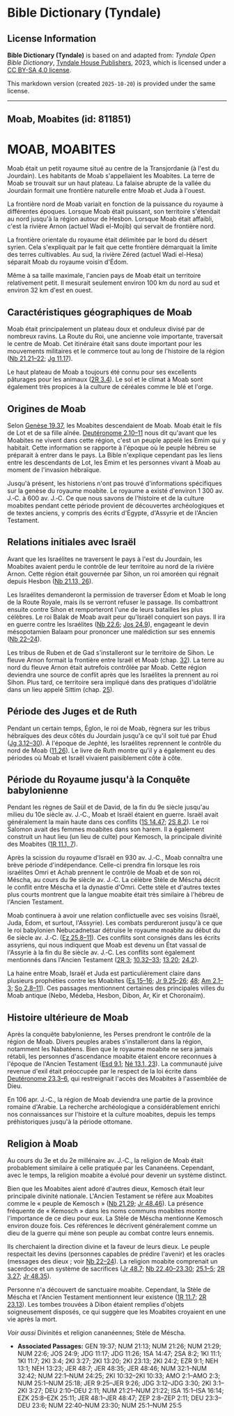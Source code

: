 # Bible Dictionary (Tyndale)

## License Information

**Bible Dictionary (Tyndale)** is based on and adapted from: _Tyndale Open Bible Dictionary_, [Tyndale House Publishers](https://tyndaleopenresources.com/), 2023, which is licensed under a [CC BY-SA 4.0 license](https://creativecommons.org/licenses/by-sa/4.0/legalcode.en).

This markdown version (created `2025-10-20`) is provided under the same license.



--------------------------------

## Moab, Moabites (id: 811851)

MOAB, MOABITES
==============

Moab était un petit royaume situé au centre de la Transjordanie (à l'est du Jourdain). Les habitants de Moab s'appellaient les Moabites. La terre de Moab se trouvait sur un haut plateau. La falaise abrupte de la vallée du Jourdain formait une frontière naturelle entre Moab et Juda à l'ouest.

La frontière nord de Moab variait en fonction de la puissance du royaume à différentes époques. Lorsque Moab était puissant, son territoire s'étendait au nord jusqu'à la région autour de Hesbon. Lorsque Moab était affaibli, c'est la rivière Arnon (actuel Wadi el\-Mojib) qui servait de frontière nord.

La frontière orientale du royaume était délimitée par le bord du désert syrien. Cela s'expliquait par le fait que cette frontière démarquait la limite des terres cultivables. Au sud, la rivière Zéred (actuel Wadi el\-Hesa) séparait Moab du royaume voisin d'Édom.

Même à sa taille maximale, l'ancien pays de Moab était un territoire relativement petit. Il mesurait seulement environ 100 km du nord au sud et environ 32 km d'est en ouest.

Caractéristiques géographiques de Moab
--------------------------------------

Moab était principalement un plateau doux et onduleux divisé par de nombreux ravins. La Route du Roi, une ancienne voie importante, traversait le centre de Moab. Cet itinéraire était sans doute important pour les mouvements militaires et le commerce tout au long de l'histoire de la région ([Nb 21\.21–22](https://ref.ly/Num21:21-Num21:22); [Jg 11\.17](https://ref.ly/Judg11:17)).

Le haut plateau de Moab a toujours été connu pour ses excellents pâturages pour les animaux ([2R 3\.4](https://ref.ly/2Kgs3:4)). Le sol et le climat à Moab sont également très propices à la culture de céréales comme le blé et l'orge.

Origines de Moab
----------------

Selon [Genèse 19\.37](https://ref.ly/Gen19:37), les Moabites descendaient de Moab. Moab était le fils de Lot et de sa fille aînée. [Deutéronome 2\.10–11](https://ref.ly/Deut2:10-Deut2:11) nous dit qu'avant que les Moabites ne vivent dans cette région, c'est un peuple appelé les Emim qui y habitait. Cette information se rapporte à l'époque où le peuple hébreu se préparait à entrer dans le pays. La Bible n'explique cependant pas les liens entre les descendants de Lot, les Emim et les personnes vivant à Moab au moment de l'invasion hébraïque.

Jusqu'à présent, les historiens n'ont pas trouvé d'informations spécifiques sur la genèse du royaume moabite. Le royaume a existé d'environ 1 300 av. J.‑C. à 600 av. J.‑C. Ce que nous savons de l'histoire et de la culture moabites pendant cette période provient de découvertes archéologiques et de textes anciens, y compris des écrits d'Égypte, d'Assyrie et de l'Ancien Testament.

Relations initiales avec Israël
-------------------------------

Avant que les Israélites ne traversent le pays à l'est du Jourdain, les Moabites avaient perdu le contrôle de leur territoire au nord de la rivière Arnon. Cette région était gouvernée par Sihon, un roi amoréen qui régnait depuis Hesbon ([Nb 21\.13, 26](https://ref.ly/Num21:13,Num21:26)).

Les Israélites demanderont la permission de traverser Édom et Moab le long de la Route Royale, mais ils se verront refuser le passage. Ils combattront ensuite contre Sihon et remporteront l'une de leurs batailles les plus célèbres. Le roi Balak de Moab avait peur qu'Israël conquiert son pays. Il ira en guerre contre les Israélites ([Nb 22\.6](https://ref.ly/Num22:6); [Jos 24\.9](https://ref.ly/Josh24:9)), engageant le devin mésopotamien Balaam pour prononcer une malédiction sur ses ennemis ([Nb 22–24](https://ref.ly/Num22:1-Num24:25)).

Les tribus de Ruben et de Gad s'installeront sur le territoire de Sihon. Le fleuve Arnon formait la frontière entre Israël et Moab (chap. [32](https://ref.ly/Num32:1-Num32:42)). La terre au nord du fleuve Arnon était autrefois contrôlée par Moab. Cette région deviendra une source de conflit après que les Israélites la prennent au roi Sihon. Plus tard, ce territoire sera impliqué dans des pratiques d'idolâtrie dans un lieu appelé Sittim (chap. [25](https://ref.ly/Num25:1-Num25:18)).

Période des Juges et de Ruth
----------------------------

Pendant un certain temps, Églon, le roi de Moab, règnera sur les tribus hébraïques des deux côtés du Jourdain jusqu'à ce qu'il soit tué par Éhud ([Jg 3\.12–30](https://ref.ly/Judg3:12-Judg3:30)). À l'époque de Jephté, les Israélites reprennent le contrôle du nord de Moab ([11\.26](https://ref.ly/Judg11:26)). Le livre de Ruth montre qu'il y a également eu des périodes où Moab et Israël vivaient paisiblement côte à côte.

Période du Royaume jusqu'à la Conquête babylonienne
---------------------------------------------------

Pendant les règnes de Saül et de David, de la fin du 9e siècle jusqu'au milieu du 10e siècle av. J.‑C., Moab et Israël étaient en guerre. Israël avait généralement la main haute dans ces conflits ([1S 14\.47](https://ref.ly/1Sam14:47); [2S 8\.2](https://ref.ly/2Sam8:2)). Le roi Salomon avait des femmes moabites dans son harem. Il a également construit un haut lieu (un lieu de culte) pour Kemosch, la principale divinité des Moabites ([1R 11\.1, 7](https://ref.ly/1Kgs11:1,1Kgs11:7)).

Après la scission du royaume d'Israël en 930 av. J.‑C., Moab connaîtra une brève période d'indépendance. Celle\-ci prendra fin lorsque les rois israélites Omri et Achab prennent le contrôle de Moab et de son roi, Méscha, au cours du 9e siècle av. J.‑C. La célèbre Stèle de Méscha décrit le conflit entre Méscha et la dynastie d'Omri. Cette stèle et d'autres textes plus courts montrent que la langue moabite était très similaire à l'hébreu de l'Ancien Testament.

Moab continuera à avoir une relation conflictuelle avec ses voisins (Israël, Juda, Édom, et surtout, l'Assyrie). Les combats perdureront jusqu'à ce que le roi babylonien Nebucadnetsar détruise le royaume moabite au début du 6e siècle av. J.‑C. ([Ez 25\.8–11](https://ref.ly/Ezek25:8-Ezek25:11)). Ces conflits sont consignés dans les écrits assyriens, qui nous indiquent que Moab est devenu un État vassal de l'Assyrie à la fin du 8e siècle av. J.‑C. Les conflits sont également mentionnés dans l'Ancien Testament ([2R 3](https://ref.ly/2Kgs3:1-2Kgs3:27); [10\.32–33](https://ref.ly/2Kgs10:32-2Kgs10:33); [13\.20](https://ref.ly/2Kgs13:20); [24\.2](https://ref.ly/2Kgs24:2)).

La haine entre Moab, Israël et Juda est particulièrement claire dans plusieurs prophéties contre les Moabites ([Es 15–16](https://ref.ly/Isa15:1-Isa16:14); [Jr 9\.25–26](https://ref.ly/Jer9:25-Jer9:26); [48](https://ref.ly/Jer48:1-Jer48:47); [Am 2\.1–3](https://ref.ly/Amos2:1-Amos2:3); [So 2\.8–11](https://ref.ly/Zeph2:8-Zeph2:11)). Ces passages mentionnent certaines des principales villes du Moab antique (Nebo, Médeba, Hesbon, Dibon, Ar, Kir et Choronaïm).

Histoire ultérieure de Moab
---------------------------

Après la conquête babylonienne, les Perses prendront le contrôle de la région de Moab. Divers peuples arabes s'installeront dans la région, notamment les Nabatéens. Bien que le royaume moabite ne sera jamais rétabli, les personnes d'ascendance moabite étaient encore reconnues à l'époque de l'Ancien Testament ([Esd 9\.1](https://ref.ly/Ezra9:1); [Né 13\.1, 23](https://ref.ly/Neh13:1,Neh13:23)). La communauté juive revenue d'exil était préoccupée par le respect de la loi écrite dans [Deutéronome 23\.3–6](https://ref.ly/Deut23:3-Deut23:6), qui restreignait l'accès des Moabites à l'assemblée de Dieu.

En 106 apr. J.‑C., la région de Moab deviendra une partie de la province romaine d'Arabie. La recherche archéologique a considérablement enrichi nos connaissances sur l'histoire et la culture moabites, depuis les temps préhistoriques jusqu'à la période ottomane.

Religion à Moab
---------------

Au cours du 3e et du 2e millénaire av. J.‑C., la religion de Moab était probablement similaire à celle pratiquée par les Cananéens. Cependant, avec le temps, la religion moabite a évolué pour devenir un système distinct.

Bien que les Moabites aient adoré d'autres dieux, Kemosch était leur principale divinité nationale. L'Ancien Testament se réfère aux Moabites comme le « peuple de Kemosch » ([Nb 21\.29](https://ref.ly/Num21:29); [Jr 48\.46](https://ref.ly/Jer48:46)). La présence fréquente de « Kemosch » dans les noms communs moabites montre l'importance de ce dieu pour eux. La Stèle de Méscha mentionne Kemosch environ douze fois. Ces références le décrivent généralement comme un dieu de la guerre qui mène son peuple au combat contre leurs ennemis.

Ils cherchaient la direction divine et la faveur de leurs dieux. Le peuple respectait les devins (personnes capables de prédire l'avenir) et les oracles (messages des dieux ; voir [Nb 22–24](https://ref.ly/Num22:1-Num24:25)). La religion moabite comprenait un sacerdoce et un système de sacrifices ([Jr 48\.7](https://ref.ly/Jer48:7); [Nb 22\.40–23\.30](https://ref.ly/Num22:40-Num23:30); [25\.1–5](https://ref.ly/Num25:1-Num25:5); [2R 3\.27](https://ref.ly/2Kgs3:27); [Jr 48\.35](https://ref.ly/Jer48:35)).

Personne n'a découvert de sanctuaire moabite. Cependant, la Stèle de Méscha et l'Ancien Testament mentionnent leur existence ([1R 11\.7](https://ref.ly/1Kgs11:7); [2R 23\.13](https://ref.ly/2Kgs23:13)). Les tombes trouvées à Dibon étaient remplies d'objets soigneusement disposés, ce qui suggère que les Moabites croyaient en une vie après la mort.

*Voir aussi* Divinités et religion cananéennes; Stèle de Méscha.

* **Associated Passages:** GEN 19:37; NUM 21:13; NUM 21:26; NUM 21:29; NUM 22:6; JOS 24:9; JDG 11:17; JDG 11:26; 1SA 14:47; 2SA 8:2; 1KI 11:1; 1KI 11:7; 2KI 3:4; 2KI 3:27; 2KI 13:20; 2KI 23:13; 2KI 24:2; EZR 9:1; NEH 13:1; NEH 13:23; JER 48:7; JER 48:35; JER 48:46; NUM 32:1–NUM 32:42; NUM 22:1–NUM 24:25; 2KI 10:32–2KI 10:33; AMO 2:1–AMO 2:3; NUM 25:1–NUM 25:18; JER 9:25–JER 9:26; JDG 3:12–JDG 3:30; 2KI 3:1–2KI 3:27; DEU 2:10–DEU 2:11; NUM 21:21–NUM 21:22; ISA 15:1–ISA 16:14; EZK 25:8–EZK 25:11; JER 48:1–JER 48:47; ZEP 2:8–ZEP 2:11; DEU 23:3–DEU 23:6; NUM 22:40–NUM 23:30; NUM 25:1–NUM 25:5

